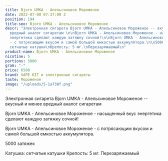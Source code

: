 ```yaml
---
title: Bjorn UMKA - Апельсиновое Мороженое
date: 2022-07-08 07:37:00 Z
position: 194
title-seo: Bjorn UMKA - Апельсиновое Мороженое
descr: "Электронная сигарета Bjorn UMKA - Апельсиновое Мороженое -- вкусный и менее
  вредный аналог сигаретам \n\nBjorn UMKA - Апельсиновое Мороженое - насыщенный вкус
  энергетика сделают каждую затяжку сочной!\n\nBjorn UMKA - Апельсиновое Мороженое
  - с потрясающим вкусом и самой большой емкостью аккумулятора.\n\n5000 затяжек\n\nКатушка:
  сетчатые катушки\nКрепость: 5 мг.\nПерезаряжаемый\n"
product-name: Bjorn UMKA - Апельсиновое Мороженое
nicotine: 5
portions: 5000
gram: "-"
price: 6500
brand: VAPE KIT и электронные сигареты
taste: Мороженое
image: "/uploads/5-1a738f.png"
---
```


Электронная сигарета Bjorn UMKA - Апельсиновое Мороженое -- вкусный и менее вредный аналог сигаретам 

Bjorn UMKA - Апельсиновое Мороженое - насыщенный вкус энергетика сделают каждую затяжку сочной!

Bjorn UMKA - Апельсиновое Мороженое - с потрясающим вкусом и самой большой емкостью аккумулятора.

5000 затяжек

Катушка: сетчатые катушки
Крепость: 5 мг.
Перезаряжаемый
